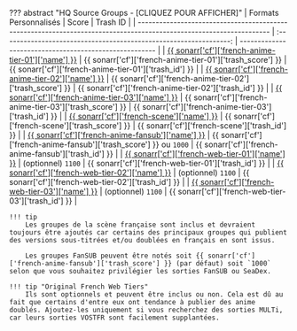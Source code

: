 ??? abstract "HQ Source Groups - [CLIQUEZ POUR AFFICHER]"
    | Formats Personnalisés                                                                                               |                               Score                                | Trash ID                                               |
    | ------------------------------------------------------------------------------------------------------------------- | :----------------------------------------------------------------: | ------------------------------------------------------ |
    | [{{ sonarr['cf']['french-anime-tier-01']['name'] }}](/Sonarr/sonarr-collection-of-custom-formats/#fr-anime-tier-01) |     {{ sonarr['cf']['french-anime-tier-01']['trash_score'] }}      | {{ sonarr['cf']['french-anime-tier-01']['trash_id'] }} |
    | [{{ sonarr['cf']['french-anime-tier-02']['name'] }}](/Sonarr/sonarr-collection-of-custom-formats/#fr-anime-tier-02) |     {{ sonarr['cf']['french-anime-tier-02']['trash_score'] }}      | {{ sonarr['cf']['french-anime-tier-02']['trash_id'] }} |
    | [{{ sonarr['cf']['french-anime-tier-03']['name'] }}](/Sonarr/sonarr-collection-of-custom-formats/#fr-anime-tier-03) |     {{ sonarr['cf']['french-anime-tier-03']['trash_score'] }}      | {{ sonarr['cf']['french-anime-tier-03']['trash_id'] }} |
    | [{{ sonarr['cf']['french-scene']['name'] }}](/Sonarr/sonarr-collection-of-custom-formats/#fr-scene-groups)          |         {{ sonarr['cf']['french-scene']['trash_score'] }}          | {{ sonarr['cf']['french-scene']['trash_id'] }}         |
    | [{{ sonarr['cf']['french-anime-fansub']['name'] }}](/Sonarr/sonarr-collection-of-custom-formats/#fr-anime-fansub)   | {{ sonarr['cf']['french-anime-fansub']['trash_score'] }} ou `1000` | {{ sonarr['cf']['french-anime-fansub']['trash_id'] }}  |
    | [{{ sonarr['cf']['french-web-tier-01']['name'] }}](/Sonarr/sonarr-collection-of-custom-formats/#fr-web-tier-01)     |                         (optionnel) `1100`                         | {{ sonarr['cf']['french-web-tier-01']['trash_id'] }}   |
    | [{{ sonarr['cf']['french-web-tier-02']['name'] }}](/Sonarr/sonarr-collection-of-custom-formats/#fr-web-tier-02)     |                         (optionnel) `1100`                         | {{ sonarr['cf']['french-web-tier-02']['trash_id'] }}   |
    | [{{ sonarr['cf']['french-web-tier-03']['name'] }}](/Sonarr/sonarr-collection-of-custom-formats/#fr-web-tier-03)     |                         (optionnel) `1100`                         | {{ sonarr['cf']['french-web-tier-03']['trash_id'] }}   |

    !!! tip
        Les groupes de la scène française sont inclus et devraient toujours être ajoutés car certains des principaux groupes qui publient des versions sous-titrées et/ou doublées en français en sont issus.

        Les groupes FanSUB peuvent être notés soit {{ sonarr['cf']['french-anime-fansub']['trash_score'] }} (par défaut) soit `1000` selon que vous souhaitez privilégier les sorties FanSUB ou SeaDex.

    !!! tip "Original French Web Tiers"
        Ils sont optionnels et peuvent être inclus ou non. Cela est dû au fait que certains d'entre eux ont tendance à publier des anime doublés. Ajoutez-les uniquement si vous recherchez des sorties MULTi, car leurs sorties VOSTFR sont facilement supplantées.
